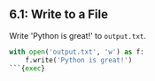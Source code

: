 ## 6.1: Write to a File

Write 'Python is great!' to `output.txt`.

```python
with open('output.txt', 'w') as f:
    f.write('Python is great!')
```{exec}
